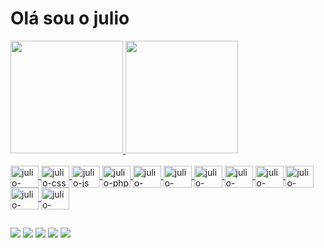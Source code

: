 <h1>Olá sou o julio</h1> 

<div>
<a href="https://github.com/julioalvestv">
  <img height="180em" src="https://github-readme-stats.vercel.app/api?username=julioalves&show_icons=true&theme=tokyonight&include_all_commit=true&count_private=true"/>
  <img height="180em" src="https://github-readme-stats.vercel.app/api/top-langs/?username=julioalves&layout=compact&langs_count=7&theme=dracula"/>
</div>
  
<div style="display:inline_block"><br>
<img align="center" alt="julio-html" height="35" width="45" src="https://cdn.jsdelivr.net/gh/devicons/devicon/icons/html5/html5-original.svg" />
<img align="center" alt="julio-css" height="35" width="45" src="https://cdn.jsdelivr.net/gh/devicons/devicon/icons/css3/css3-original.svg" />
<img align="center" alt="julio-js" height="35" width="45" src="https://cdn.jsdelivr.net/gh/devicons/devicon/icons/javascript/javascript-original.svg" />        
<img align="center" alt="julio-php" height="35" width="45" src="https://cdn.jsdelivr.net/gh/devicons/devicon/icons/php/php-original.svg" />
<img align="center" alt="julio-python" height="35" width="45" src="https://cdn.jsdelivr.net/gh/devicons/devicon/icons/python/python-original-wordmark.svg" />
<img align="center" alt="julio-mysql" height="35" width="45" src="https://cdn.jsdelivr.net/gh/devicons/devicon/icons/mysql/mysql-original-wordmark.svg" />
<img align="center" alt="julio-laravel" height="35" width="45" src="https://cdn.jsdelivr.net/gh/devicons/devicon/icons/laravel/laravel-plain-wordmark.svg" />
<img align="center" alt="julio-bootstrap" height="35" width="45" src="https://cdn.jsdelivr.net/gh/devicons/devicon/icons/bootstrap/bootstrap-original.svg" />
<img align="center" alt="julio-vuejs" height="35" width="45" src="https://cdn.jsdelivr.net/gh/devicons/devicon/icons/vuejs/vuejs-original.svg" />
<img align="center" alt="julio-angular" height="35" width="45" src="https://cdn.jsdelivr.net/gh/devicons/devicon/icons/angularjs/angularjs-original.svg" />
<img align="center" alt="julio-canva" height="35" width="45" src="https://cdn.jsdelivr.net/gh/devicons/devicon/icons/canva/canva-original.svg" />
<img align="center" alt="julio-vscode" height="35" width="45" src="https://cdn.jsdelivr.net/gh/devicons/devicon/icons/vscode/vscode-original.svg" />       
</div>

##

<div>
<a href="https://www.linkedin.com/in/julioalvestv/" target="_black"><img src="https://img.shields.io/badge/LinkedIn-0077B5?style=for-the-badge&logo=linkedin&logoColor=white" /></a>
<a href="https://www.facebook.com/ojulioalvestv/" target="_black"><img src="https://img.shields.io/badge/Facebook-1877F2?style=for-the-badge&logo=facebook&logoColor=white" /></a>
<a href="https://twitter.com/julioalvestvs" target="_black"><img src="https://img.shields.io/badge/Twitter-1DA1F2?style=for-the-badge&logo=twitter&logoColor=white" /></a>
<a href="https://www.youtube.com/channel/UCbeiGqWv9Uk2CxfXGJrDNyA" target="_black"><img src="https://img.shields.io/badge/YouTube-FF0000?style=for-the-badge&logo=youtube&logoColor=white" /></a>
<a href="https://www.instagram.com/julioalves_tv/" target="_black"><img src="https://img.shields.io/badge/Instagram-E4405F?style=for-the-badge&logo=instagram&logoColor=white" /></a>
</div>

